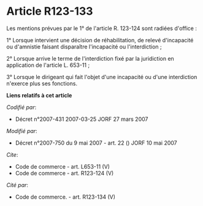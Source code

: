 # Article R123-133

Les mentions prévues par le 1° de l'article R. 123-124 sont radiées d'office : 

1° Lorsque intervient une décision de réhabilitation, de relevé d'incapacité ou d'amnistie faisant disparaître l'incapacité
ou l'interdiction ; 

2° Lorsque arrive le terme de l'interdiction fixé par la juridiction en application de l'article L. 653-11 ; 

3° Lorsque le dirigeant qui fait l'objet d'une incapacité ou d'une interdiction n'exerce plus ses fonctions.

**Liens relatifs à cet article**

_Codifié par_:

  - Décret n°2007-431 2007-03-25 JORF 27 mars 2007

_Modifié par_:

  - Décret n°2007-750 du 9 mai 2007 - art. 22 () JORF 10 mai 2007

_Cite_:

  - Code de commerce - art. L653-11 (V)
  - Code de commerce - art. R123-124 (V)

_Cité par_:

  - Code de commerce. - art. R123-134 (V)

